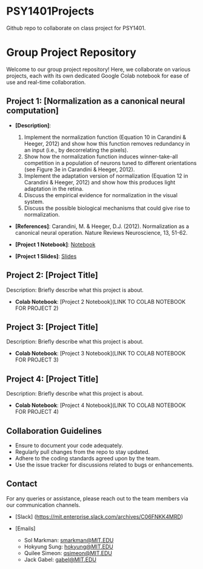# PSY1401Projects
Github repo to collaborate on class project for PSY1401.

# Group Project Repository

Welcome to our group project repository! Here, we collaborate on various projects, each with its own dedicated Google Colab notebook for ease of use and real-time collaboration.

## Project 1: [Normalization as a canonical neural computation]

- **[Description]**:
  1) Implement the normalization function (Equation 10 in Carandini & Heeger, 2012) and show how this function removes redundancy in an input (i.e., by decorrelating the pixels).
  2) Show how the normalization function induces winner-take-all competition in a population of neurons tuned to different orientations (see Figure 3e in Carandini & Heeger, 2012).
  3) Implement the adaptation version of normalization (Equation 12 in Carandini & Heeger, 2012) and show how this produces light adaptation in the retina.
  4) Discuss the empirical evidence for normalization in the visual system.
  5) Discuss the possible biological mechanisms that could give rise to normalization.

- **[References]**: Carandini, M. & Heeger, D.J. (2012). Normalization as a canonical neural operation. Nature Reviews Neuroscience, 13, 51-62.

- **[Project 1 Notebook]**: [Notebook](https://deepnote.com/workspace/default-ae8c-cd19bf13-8f43-4da3-9f0c-aa16e4875ff5/project/PSY-1401-Group-2-3569eb68-a6a6-4122-9c3d-498e88f49235/notebook/Notebook%201-722cb16dd39448d58a75ce12268e6ff6)

- **[Project 1 Slides]**: [Slides](https://docs.google.com/presentation/d/1U3EmTjXoUij8sFbSxL47A_2-dvUX-xZlMLf4rQBUs40/edit?usp=sharing)

## Project 2: [Project Title]

Description: Briefly describe what this project is about.

- **Colab Notebook**: [Project 2 Notebook](LINK TO COLAB NOTEBOOK FOR PROJECT 2)

## Project 3: [Project Title]

Description: Briefly describe what this project is about.

- **Colab Notebook**: [Project 3 Notebook](LINK TO COLAB NOTEBOOK FOR PROJECT 3)

## Project 4: [Project Title]

Description: Briefly describe what this project is about.

- **Colab Notebook**: [Project 4 Notebook](LINK TO COLAB NOTEBOOK FOR PROJECT 4)

## Collaboration Guidelines

- Ensure to document your code adequately.
- Regularly pull changes from the repo to stay updated.
- Adhere to the coding standards agreed upon by the team.
- Use the issue tracker for discussions related to bugs or enhancements.

## Contact

For any queries or assistance, please reach out to the team members via our communication channels.

- [Slack] (https://mit.enterprise.slack.com/archives/C06FNKK4MRD)

- [Emails]
  - Sol Markman: smarkman@MIT.EDU
  - Hokyung Sung: hokyung@MIT.EDU
  - Quilee Simeon: qsimeon@MIT.EDU
  - Jack Gabel: gabel@MIT.EDU


